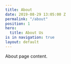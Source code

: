 ```yaml
---
title: About
date: 2019-08-29 13:05:00 Z
permalink: "/about"
position: 1
hero:
  title: About Us
is in navigation: true
layout: default
---
```


About page content.